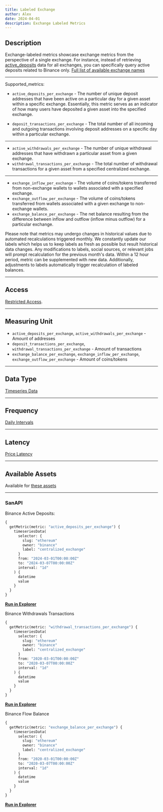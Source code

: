 ```yaml
---
title: Labeled Exchange
author: Alex
date: 2024-04-01
description: Exchange Labeled Metrics
---
```


## Description

Exchange-labeled metrics showcase exchange metrics from the perspective of a single exchange. For instance, instead of retrieving [active_deposits](/metrics/active-deposits) data for all exchanges, you can specifically query active deposits related to Binance only. [Full list of available exchange names](labels/centralized-exchange/#see-also)

---

Supported_metrics:

* `active_deposits_per_exchange` - The number of unique deposit addresses that have been active on a particular day for a given asset within a specific exchange. Essentially, this metric serves as an indicator of how many users have deposited a given asset into the specified exchange.

* `deposit_transactions_per_exchange` - The total number of all incoming and outgoing transactions involving deposit addresses on a specific day within a particular exchange.
---

* `active_withdrawals_per_exchange` - The number of unique withdrawal addresses that have withdrawn a particular asset from a given exchange.
* `withdrawal_transactions_per_exchange` - The total number of withdrawal transactions for a given asset from a specified centralized exchange.
---

* `exchange_inflow_per_exchange` - The volume of coins/tokens transferred from non-exchange wallets to wallets associated with a specified exchange.
* `exchange_outflow_per_exchange` - The volume of coins/tokens transferred from wallets associated with a given exchange to non-exchange wallets.
* `exchange_balance_per_exchange` - The net balance resulting from the difference between inflow and outflow (inflow minus outflow) for a particular exchange.

Please note that metrics may undergo changes in historical values due to automated recalculations triggered monthly. We constantly update our labels which helps us to keep labels as fresh as possible but result historical data changes. Any modifications to labels, social sources, or relevant jobs will prompt recalculation for the previous month's data. Within a 12 hour period, metric can be supplemented with new data. Additionally, adjustments to labels automatically trigger recalculation of labeled balances.

---

## Access

[Restricted Access](/metrics/details/access#restricted-access).

---

## Measuring Unit

* `active_deposits_per_exchange`, `active_withdrawals_per_exchange` - Amount of addresses
* `deposit_transactions_per_exchange`, `withdrawal_transactions_per_exchange` - Amount of transactions
* `exchange_balance_per_exchange`, `exchange_inflow_per_exchange`, `exchange_outflow_per_exchange` - Amount of coins/tokens

---

## Data Type

[Timeseries Data](/metrics/details/data-type#timeseries-data)

---

## Frequency

[Daily Intervals](/metrics/details/frequency#daily-freqency)

---

## Latency

[Price Latency](/metrics/details/latency#price-latency)

---

## Available Assets

Available for [these assets](https://api.santiment.net/graphiql?variables=&query=%7B%0A%20%20getMetric(metric%3A%20%22active_deposits_per_exchange%22)%20%7B%0A%20%20%20%20metadata%20%7B%0A%20%20%20%20%20%20availableSlugs%0A%20%20%20%20%7D%0A%20%20%7D%0A%7D%0A)

---

### SanAPI

Binance Active Deposits:

```graphql
{
  getMetric(metric: "active_deposits_per_exchange") {
    timeseriesData(
      selector: {
        slug: "ethereum"
        owner: "binance"
        label: "centralized_exchange"
      }
      from: "2024-03-01T00:00:00Z"
      to: "2024-03-07T00:00:00Z"
      interval: "1d"
    ) {
      datetime
      value
    }
  }
}
```
[**Run in Explorer**](https://api.santiment.net/graphiql?query=%7B%0A%20%20getMetric(metric%3A%20%22active_deposits_per_exchange%22)%20%7B%0A%20%20%20%20timeseriesData(%0A%20%20%20%20%20%20selector%3A%20%7B%0A%20%20%20%20%20%20%20%20slug%3A%20%22ethereum%22%0A%20%20%20%20%20%20%20%20owner%3A%20%22binance%22%0A%20%20%20%20%20%20%20%20label%3A%20%22centralized_exchange%22%0A%20%20%20%20%20%20%7D%0A%20%20%20%20%20%20from%3A%20%222024-03-01T00%3A00%3A00Z%22%0A%20%20%20%20%20%20to%3A%20%222024-03-07T00%3A00%3A00Z%22%0A%20%20%20%20%20%20interval%3A%20%221d%22%0A%20%20%20%20)%20%7B%0A%20%20%20%20%20%20datetime%0A%20%20%20%20%20%20value%0A%20%20%20%20%7D%0A%20%20%7D%0A%7D)


Binance Withdrawals Transactions
```graphql
{
  getMetric(metric: "withdrawal_transactions_per_exchange") {
    timeseriesData(
      selector: {
        slug: "ethereum"
        owner: "binance"
        label: "centralized_exchange"
      }
      from: "2020-03-01T00:00:00Z"
      to: "2020-03-07T00:00:00Z"
      interval: "1d"
    ) {
      datetime
      value
    }
  }
}
```
[**Run in Explorer**](https://api.santiment.net/graphiql?query=%7B%0A%20%20getMetric(metric%3A%20%22withdrawal_transactions_per_exchange%22)%20%7B%0A%20%20%20%20timeseriesData(%0A%20%20%20%20%20%20selector%3A%20%7B%0A%20%20%20%20%20%20%20%20slug%3A%20%22ethereum%22%0A%20%20%20%20%20%20%20%20owner%3A%20%22binance%22%0A%20%20%20%20%20%20%20%20label%3A%20%22centralized_exchange%22%0A%20%20%20%20%20%20%7D%0A%20%20%20%20%20%20from%3A%20%222020-03-01T00%3A00%3A00Z%22%0A%20%20%20%20%20%20to%3A%20%222020-03-07T00%3A00%3A00Z%22%0A%20%20%20%20%20%20interval%3A%20%221d%22%0A%20%20%20%20)%20%7B%0A%20%20%20%20%20%20datetime%0A%20%20%20%20%20%20value%0A%20%20%20%20%7D%0A%20%20%7D%0A%7D)

Binance Flow Balance
```graphql
{
  getMetric(metric: "exchange_balance_per_exchange") {
    timeseriesData(
      selector: {
        slug: "ethereum"
        owner: "binance"
        label: "centralized_exchange"
      }
      from: "2020-03-01T00:00:00Z"
      to: "2020-03-07T00:00:00Z"
      interval: "1d"
    ) {
      datetime
      value
    }
  }
}
```
[**Run in Explorer**](https://api.santiment.net/graphiql?query=%7B%0A%20%20getMetric(metric%3A%20%22exchange_balance_per_exchange%22)%20%7B%0A%20%20%20%20timeseriesData(%0A%20%20%20%20%20%20selector%3A%20%7B%0A%20%20%20%20%20%20%20%20slug%3A%20%22ethereum%22%0A%20%20%20%20%20%20%20%20owner%3A%20%22binance%22%0A%20%20%20%20%20%20%20%20label%3A%20%22centralized_exchange%22%0A%20%20%20%20%20%20%7D%0A%20%20%20%20%20%20from%3A%20%222020-03-01T00%3A00%3A00Z%22%0A%20%20%20%20%20%20to%3A%20%222020-03-07T00%3A00%3A00Z%22%0A%20%20%20%20%20%20interval%3A%20%221d%22%0A%20%20%20%20)%20%7B%0A%20%20%20%20%20%20datetime%0A%20%20%20%20%20%20value%0A%20%20%20%20%7D%0A%20%20%7D%0A%7D)
